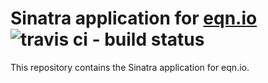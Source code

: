 # Sinatra application for [eqn.io](http://eqn.io/) ![travis ci - build status](https://travis-ci.org/nelsond/eqn.svg?branch=master)

This repository contains the Sinatra application for eqn.io.
